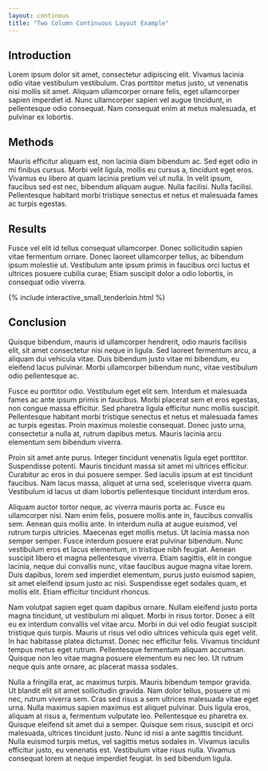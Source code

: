```yaml
---
layout: continous
title: "Two Column Continuous Layout Example"
---
```


## Introduction

Lorem ipsum dolor sit amet, consectetur adipiscing elit. Vivamus lacinia odio vitae vestibulum vestibulum. Cras porttitor metus justo, ut venenatis nisi mollis sit amet. Aliquam ullamcorper ornare felis, eget ullamcorper sapien imperdiet id. Nunc ullamcorper sapien vel augue tincidunt, in pellentesque odio consequat. Nam consequat enim at metus malesuada, et pulvinar ex lobortis.

## Methods

Mauris efficitur aliquam est, non lacinia diam bibendum ac. Sed eget odio in mi finibus cursus. Morbi velit ligula, mollis eu cursus a, tincidunt eget eros. Vivamus eu libero at quam lacinia pretium vel ut nulla. In velit ipsum, faucibus sed est nec, bibendum aliquam augue. Nulla facilisi. Nulla facilisi. Pellentesque habitant morbi tristique senectus et netus et malesuada fames ac turpis egestas.

## Results

Fusce vel elit id tellus consequat ullamcorper. Donec sollicitudin sapien vitae fermentum ornare. Donec laoreet ullamcorper tellus, ac bibendum ipsum molestie ut. Vestibulum ante ipsum primis in faucibus orci luctus et ultrices posuere cubilia curae; Etiam suscipit dolor a odio lobortis, in consequat odio viverra.

{% include interactive_small_tenderloin.html %}


## Conclusion

Quisque bibendum, mauris id ullamcorper hendrerit, odio mauris facilisis elit, sit amet consectetur nisi neque in ligula. Sed laoreet fermentum arcu, a aliquam dui vehicula vitae. Duis bibendum justo vitae mi bibendum, eu eleifend lacus pulvinar. Morbi ullamcorper bibendum nunc, vitae vestibulum odio pellentesque ac.

Fusce eu porttitor odio. Vestibulum eget elit sem. Interdum et malesuada fames ac ante ipsum primis in faucibus. Morbi placerat sem et eros egestas, non congue massa efficitur. Sed pharetra ligula efficitur nunc mollis suscipit. Pellentesque habitant morbi tristique senectus et netus et malesuada fames ac turpis egestas. Proin maximus molestie consequat. Donec justo urna, consectetur a nulla at, rutrum dapibus metus. Mauris lacinia arcu elementum sem bibendum viverra.

Proin sit amet ante purus. Integer tincidunt venenatis ligula eget porttitor. Suspendisse potenti. Mauris tincidunt massa sit amet mi ultrices efficitur. Curabitur ac eros in dui posuere semper. Sed iaculis ipsum at est tincidunt faucibus. Nam lacus massa, aliquet at urna sed, scelerisque viverra quam. Vestibulum id lacus ut diam lobortis pellentesque tincidunt interdum eros.

Aliquam auctor tortor neque, ac viverra mauris porta ac. Fusce eu ullamcorper nisi. Nam enim felis, posuere mollis ante in, faucibus convallis sem. Aenean quis mollis ante. In interdum nulla at augue euismod, vel rutrum turpis ultricies. Maecenas eget mollis metus. Ut lacinia massa non semper semper. Fusce interdum posuere erat pulvinar bibendum. Nunc vestibulum eros et lacus elementum, in tristique nibh feugiat. Aenean suscipit libero et magna pellentesque viverra. Etiam sagittis, elit in congue lacinia, neque dui convallis nunc, vitae faucibus augue magna vitae lorem. Duis dapibus, lorem sed imperdiet elementum, purus justo euismod sapien, sit amet eleifend ipsum justo ac nisi. Suspendisse eget sodales quam, et mollis elit. Etiam efficitur tincidunt rhoncus.

Nam volutpat sapien eget quam dapibus ornare. Nullam eleifend justo porta magna tincidunt, ut vestibulum mi aliquet. Morbi in risus tortor. Donec a elit eu ex interdum convallis vel vitae arcu. Morbi in dui vel odio feugiat suscipit tristique quis turpis. Mauris ut risus vel odio ultrices vehicula quis eget velit. In hac habitasse platea dictumst. Donec nec efficitur felis. Vivamus tincidunt tempus metus eget rutrum. Pellentesque fermentum aliquam accumsan. Quisque non leo vitae magna posuere elementum eu nec leo. Ut rutrum neque quis ante ornare, ac placerat massa sodales.

Nulla a fringilla erat, ac maximus turpis. Mauris bibendum tempor gravida. Ut blandit elit sit amet sollicitudin gravida. Nam dolor tellus, posuere ut mi nec, rutrum viverra sem. Cras sed risus a sem ultrices malesuada vitae eget urna. Nulla maximus sapien maximus est aliquet pulvinar. Duis ligula eros, aliquam at risus a, fermentum vulputate leo. Pellentesque eu pharetra ex. Quisque eleifend sit amet dui a semper. Quisque sem risus, suscipit et orci malesuada, ultrices tincidunt justo. Nunc id nisi a ante sagittis tincidunt. Nulla euismod turpis metus, vel sagittis metus sodales in. Vivamus iaculis efficitur justo, eu venenatis est. Vestibulum vitae risus nulla. Vivamus consequat lorem at neque imperdiet feugiat. In sed bibendum ligula.